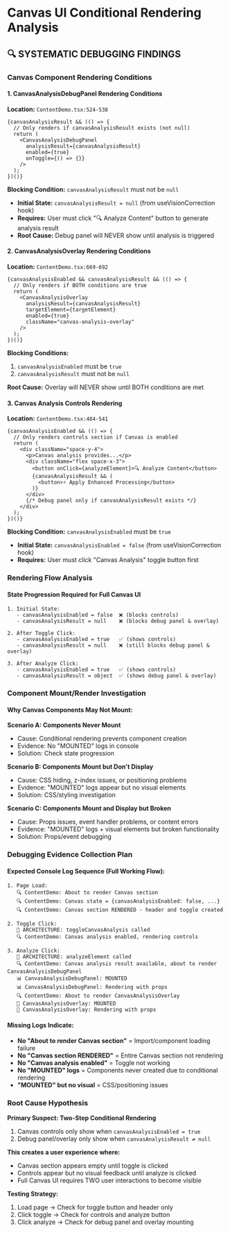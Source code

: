 # Canvas UI Conditional Rendering Analysis

## **🔍 SYSTEMATIC DEBUGGING FINDINGS**

### Canvas Component Rendering Conditions

#### 1. CanvasAnalysisDebugPanel Rendering Conditions

**Location:** `ContentDemo.tsx:524-538`
```tsx
{canvasAnalysisResult && (() => {
  // Only renders if canvasAnalysisResult exists (not null)
  return (
    <CanvasAnalysisDebugPanel
      analysisResult={canvasAnalysisResult}
      enabled={true}
      onToggle={() => {}}
    />
  );
})()}
```

**Blocking Condition:** `canvasAnalysisResult` must not be `null`
- **Initial State:** `canvasAnalysisResult = null` (from useVisionCorrection hook)
- **Requires:** User must click "🔍 Analyze Content" button to generate analysis result
- **Root Cause:** Debug panel will NEVER show until analysis is triggered

#### 2. CanvasAnalysisOverlay Rendering Conditions

**Location:** `ContentDemo.tsx:669-692`
```tsx
{canvasAnalysisEnabled && canvasAnalysisResult && (() => {
  // Only renders if BOTH conditions are true
  return (
    <CanvasAnalysisOverlay
      analysisResult={canvasAnalysisResult}
      targetElement={targetElement}
      enabled={true}
      className="canvas-analysis-overlay"
    />
  );
})()}
```

**Blocking Conditions:** 
1. `canvasAnalysisEnabled` must be `true` 
2. `canvasAnalysisResult` must not be `null`

**Root Cause:** Overlay will NEVER show until BOTH conditions are met

#### 3. Canvas Analysis Controls Rendering

**Location:** `ContentDemo.tsx:484-541`
```tsx
{canvasAnalysisEnabled && (() => {
  // Only renders controls section if Canvas is enabled
  return (
    <div className="space-y-4">
      <p>Canvas analysis provides...</p>
      <div className="flex space-x-3">
        <button onClick={analyzeElement}>🔍 Analyze Content</button>
        {canvasAnalysisResult && (
          <button>⚡ Apply Enhanced Processing</button>
        )}
      </div>
      {/* Debug panel only if canvasAnalysisResult exists */}
    </div>
  );
})()}
```

**Blocking Condition:** `canvasAnalysisEnabled` must be `true`
- **Initial State:** `canvasAnalysisEnabled = false` (from useVisionCorrection hook)
- **Requires:** User must click "Canvas Analysis" toggle button first

### Rendering Flow Analysis

#### State Progression Required for Full Canvas UI
```
1. Initial State:
   - canvasAnalysisEnabled = false  ❌ (blocks controls)
   - canvasAnalysisResult = null    ❌ (blocks debug panel & overlay)

2. After Toggle Click:
   - canvasAnalysisEnabled = true   ✅ (shows controls)
   - canvasAnalysisResult = null    ❌ (still blocks debug panel & overlay)

3. After Analyze Click:
   - canvasAnalysisEnabled = true   ✅ (shows controls)
   - canvasAnalysisResult = object  ✅ (shows debug panel & overlay)
```

### Component Mount/Render Investigation

#### Why Canvas Components May Not Mount:

**Scenario A: Components Never Mount**
- Cause: Conditional rendering prevents component creation
- Evidence: No "MOUNTED" logs in console
- Solution: Check state progression

**Scenario B: Components Mount but Don't Display**
- Cause: CSS hiding, z-index issues, or positioning problems  
- Evidence: "MOUNTED" logs appear but no visual elements
- Solution: CSS/styling investigation

**Scenario C: Components Mount and Display but Broken**
- Cause: Props issues, event handler problems, or content errors
- Evidence: "MOUNTED" logs + visual elements but broken functionality
- Solution: Props/event debugging

### Debugging Evidence Collection Plan

#### Expected Console Log Sequence (Full Working Flow):

```
1. Page Load:
   🔍 ContentDemo: About to render Canvas section
   🔍 ContentDemo: Canvas state = {canvasAnalysisEnabled: false, ...}
   🔍 ContentDemo: Canvas section RENDERED - header and toggle created

2. Toggle Click:
   🎯 ARCHITECTURE: toggleCanvasAnalysis called
   🔍 ContentDemo: Canvas analysis enabled, rendering controls

3. Analyze Click:
   🎯 ARCHITECTURE: analyzeElement called  
   🔍 ContentDemo: Canvas analysis result available, about to render CanvasAnalysisDebugPanel
   📊 CanvasAnalysisDebugPanel: MOUNTED
   📊 CanvasAnalysisDebugPanel: Rendering with props
   🔍 ContentDemo: About to render CanvasAnalysisOverlay
   🎨 CanvasAnalysisOverlay: MOUNTED  
   🎨 CanvasAnalysisOverlay: Rendering with props
```

#### Missing Logs Indicate:

- **No "About to render Canvas section"** = Import/component loading failure
- **No "Canvas section RENDERED"** = Entire Canvas section not rendering
- **No "Canvas analysis enabled"** = Toggle not working
- **No "MOUNTED" logs** = Components never created due to conditional rendering
- **"MOUNTED" but no visual** = CSS/positioning issues

### Root Cause Hypothesis

**Primary Suspect: Two-Step Conditional Rendering**
1. Canvas controls only show when `canvasAnalysisEnabled = true`
2. Debug panel/overlay only show when `canvasAnalysisResult ≠ null`

**This creates a user experience where:**
- Canvas section appears empty until toggle is clicked
- Controls appear but no visual feedback until analyze is clicked
- Full Canvas UI requires TWO user interactions to become visible

**Testing Strategy:**
1. Load page → Check for toggle button and header only
2. Click toggle → Check for controls and analyze button
3. Click analyze → Check for debug panel and overlay mounting